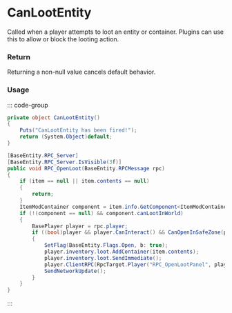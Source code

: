 <Badge type="danger" text="Carbon Compatible"/><Badge type="warning" text="Oxide Compatible"/>
# CanLootEntity
Called when a player attempts to loot an entity or container. Plugins can use this to allow or block the looting action.
### Return
Returning a non-null value cancels default behavior.

### Usage
::: code-group
```csharp [Example]
private object CanLootEntity()
{
	Puts("CanLootEntity has been fired!");
	return (System.Object)default;
}
```
```csharp [Source — Assembly-CSharp @ WorldItem]
[BaseEntity.RPC_Server]
[BaseEntity.RPC_Server.IsVisible(3f)]
public void RPC_OpenLoot(BaseEntity.RPCMessage rpc)
{
	if (item == null || item.contents == null)
	{
		return;
	}
	ItemModContainer component = item.info.GetComponent<ItemModContainer>();
	if (!(component == null) && component.canLootInWorld)
	{
		BasePlayer player = rpc.player;
		if ((bool)player && player.CanInteract() && CanOpenInSafeZone(player) && player.inventory.loot.StartLootingEntity(this))
		{
			SetFlag(BaseEntity.Flags.Open, b: true);
			player.inventory.loot.AddContainer(item.contents);
			player.inventory.loot.SendImmediate();
			player.ClientRPC(RpcTarget.Player("RPC_OpenLootPanel", player), "generic_resizable");
			SendNetworkUpdate();
		}
	}
}

```
:::
